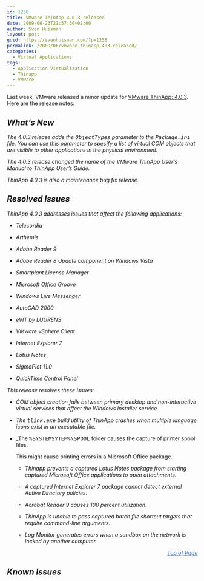 ```yaml
---
id: 1258
title: VMware ThinApp 4.0.3 released
date: 2009-06-23T21:57:36+02:00
author: Sven Huisman
layout: post
guid: https://svenhuisman.com/?p=1258
permalink: /2009/06/vmware-thinapp-403-released/
categories:
  - Virtual Applications
tags:
  - Application Virtualization
  - Thinapp
  - VMware
---
```

Last week, VMware released a minor update for <a title="VMware ThinApp 4.0.3" href="https://www.vmware.com/support/thinapp4/doc/releasenotes_thinapp403.html" target="_blank">VMware ThinApp: 4.0.3</a>. Here are the release notes:

## _What&#8217;s New_

_The 4.0.3 release adds the <tt>ObjectTypes</tt> parameter to the <tt>Package.ini</tt> file. You can use this parameter to specify a list of virtual COM objects that are visible to other applications in the physical environment._

_The 4.0.3 release changed the name of the VMware ThinApp User&#8217;s Manual to ThinApp User&#8217;s Guide._ 

_ThinApp 4.0.3 is also a maintenance bug fix release._

## <a name="resolvedissues"></a>_Resolved Issues_

_ThinApp 4.0.3 addresses issues that affect the following applications:_

  * _Telecordia_ 
  * _Arthemis_ 
  * _Adobe Reader 9 <!--more-->_

  * _Adobe Reader 8 Update component on Windows Vista_ 
  * _Smartplant License Manager_ 
  * _Microsoft Office Groove_ 
  * _Windows Live Messenger_ 
  * _AutoCAD 2000_ 
  * _eVIT by LUURENS_ 
  * _VMware vSphere Client_ 
  * _Internet Explorer 7_ 
  * _Lotus Notes_ 
  * _SigmaPlot 11.0_ 
  * _QuickTime Control Panel_ 

_This release resolves these issues:_

<!--388891--></p> 

  * _COM object creation fails between primary desktop and non-interactive virtual services that affect the Windows Installer service. <!--408132-->_

  * _The <tt>tlink.exe</tt> build utility of ThinApp crashes when multiple language icons exist in an executable file. <!--406368-->_

  * _The <tt>%SYSTEMSYTEM%\SPOOL</tt> folder causes the capture of printer spool files. 
    
    This might cause printing errors in a Microsoft Office package. <!--405476--></em></li> 
    
      * _Thinapp prevents a captured Lotus Notes package from starting captured Microsoft Office applications to open attachments. <!--403563-->_
    
      * _A captured Internet Explorer 7 package cannot detect external Active Directory policies. <!--329775-->_
    
      * _Acrobat Reader 9 causes 100 percent utilization. <!--399315-->_
    
      * _ThinApp is unable to pass captured batch file shortcut targets that require command-line arguments. <!--340206-->_
    
      * _Log Monitor generates errors when a sandbox on the network is locked by another computer._ </ul> 
    
    <p align="right">
      <a href="https://svenhuisman.com/wp-admin/#topofpage"><span style="color: #3366cc;"><em>Top of Page</em></span></a>
    </p>
    
    ## <a name="knownissues"></a>_Known Issues_
    
    <!--For any known issue that has a Knowledge Base article link, use this path to access the article:
https://kb.vmware.com/<knowledge_base_number>

-->
    
    _The following known issues affect this release:_
    
      * _ThinApp installation errors might occur with system login names that contain Japanese characters. <!--https://bugzilla.eng.vmware.com/show_bug.cgi?id=391650-->_
    
      * _Adobe Acrobat 8 Professional cannot create a PDF file from a Word or Excel document. <!--https://bugzilla.eng.vmware.com/show_bug.cgi?id=366641-->_
    
      * _The Application Sync utility fails when the <tt>AppSyncURL</tt> parameter in the <tt>Package.ini</tt> file contains Japanese characters. 
        
        You can only use ASCII characters. <!--https://bugzilla.eng.vmware.com/show_bug.cgi?id=386723--></em></li> 
        
          * _Microsoft Word 2003 hangs for 10 seconds when you open and close the Microsoft Equation Editor. 
            
            The Equation Editor feature creates a COM object. When you close the Equation Editor, the <tt>Winword.exe</tt> utility tries to free the object after 10 seconds if the object is not reopened. When the object is free, the Equation Editor crashes.
            
            To address this issue, deselect the Equation Editor as an option during the Microsoft Office 2003 installation. <!--https://bugzilla.eng.vmware.com/show_bug.cgi?id=386775--></em></li> 
            
              * _Internet Explorer 6 and Internet Explorer 7 do not work on Vista._ 
              * _Windows and Google Search do not work with ThinApp-captured Outlook._ 
              * _Using Microsoft Office 2003 Excel files in Office 2007 compatibility mode causes an error._ 
              * _For backward compatibility reasons, <tt>Thinstall</tt> appears in the user profile and as the folder in which the sandbox is created._ 
              * _Log Monitor might generate multiple trace files for an application._ 
              * _Packaging an application on hard drives with a very small amount of free space can cause issues during the packaging process._</ul>